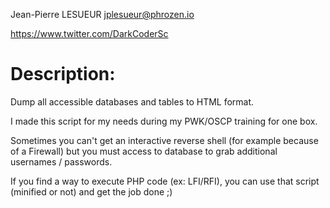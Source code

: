 Jean-Pierre LESUEUR
jplesueur@phrozen.io

https://www.twitter.com/DarkCoderSc

# Description:
Dump all accessible databases and tables to HTML format.

I made this script for my needs during my PWK/OSCP training for one box.

Sometimes you can't get an interactive reverse shell (for example because of a Firewall) but
you must access to database to grab additional usernames / passwords.

If you find a way to execute PHP code (ex: LFI/RFI), you can use that script (minified or not) and
get the job done ;)
